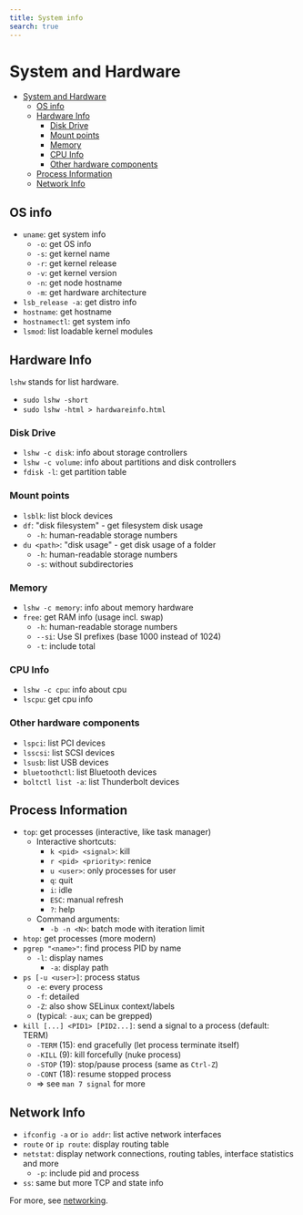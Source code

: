 ```yaml
---
title: System info
search: true
---
```


# System and Hardware

<!-- TOC -->
* [System and Hardware](#system-and-hardware)
  * [OS info](#os-info)
  * [Hardware Info](#hardware-info)
    * [Disk Drive](#disk-drive)
    * [Mount points](#mount-points)
    * [Memory](#memory)
    * [CPU Info](#cpu-info)
    * [Other hardware components](#other-hardware-components)
  * [Process Information](#process-information)
  * [Network Info](#network-info)
<!-- TOC -->

## OS info

- `uname`: get system info
    - `-o`: get OS info
    - `-s`: get kernel name
    - `-r`: get kernel release
    - `-v`: get kernel version
    - `-n`: get node hostname
    - `-m`: get hardware architecture
- `lsb_release -a`: get distro info
- `hostname`: get hostname
- `hostnamectl`: get system info
- `lsmod`: list loadable kernel modules

## Hardware Info

`lshw` stands for list hardware.

- `sudo lshw -short`
- `sudo lshw -html > hardwareinfo.html`

### Disk Drive

- `lshw -c disk`:  info about storage controllers
- `lshw -c volume`: info about partitions and disk controllers
- `fdisk -l`: get partition table

### Mount points

- `lsblk`: list block devices
- `df`: "disk filesystem" - get filesystem disk usage
    - `-h`: human-readable storage numbers
- `du <path>`: "disk usage" - get disk usage of a folder
    - `-h`: human-readable storage numbers
    - `-s`: without subdirectories

### Memory

- `lshw -c memory`: info about memory hardware
- `free`: get RAM info (usage incl. swap)
    - `-h`: human-readable storage numbers
    - `--si`: Use SI prefixes (base 1000 instead of 1024)
    - `-t`: include total

### CPU Info

- `lshw -c cpu`: info about cpu
- `lscpu`: get cpu info

### Other hardware components

- `lspci`: list PCI devices
- `lsscsi`: list SCSI devices
- `lsusb`: list USB devices
- `bluetoothctl`: list Bluetooth devices
- `boltctl list -a`: list Thunderbolt devices

## Process Information

- `top`: get processes (interactive, like task manager)
    - Interactive shortcuts:
        - `k <pid> <signal>`: kill
        - `r <pid> <priority>`: renice
        - `u <user>`: only processes for user
        - `q`: quit
        - `i`: idle
        - `ESC`: manual refresh
        - `?`: help
    - Command arguments:
        - `-b -n <N>`: batch mode with iteration limit
- `htop`: get processes (more modern)
- `pgrep "<name>"`: find process PID by name
    - `-l`: display names
        - `-a`: display path
- `ps [-u <user>]`: process status
    - `-e`: every process
    - `-f`: detailed
    - `-Z`: also show SELinux context/labels
    - (typical: `-aux`; can be grepped)
- `kill [...] <PID1> [PID2...]`: send a signal to a process (default: TERM)
    - `-TERM` (15): end gracefully (let process terminate itself)
    - `-KILL` (9): kill forcefully (nuke process)
    - `-STOP` (19): stop/pause process (same as `Ctrl-Z`)
    - `-CONT` (18): resume stopped process
    - => see `man 7 signal` for more

## Network Info

- `ifconfig -a` or `io addr`: list active network interfaces
- `route` or `ip route`: display routing table
- `netstat`: display network connections, routing tables, interface statistics and more
    - `-p`: include pid and process
- `ss`: same but more TCP and state info

For more, see [networking](networking.md).
